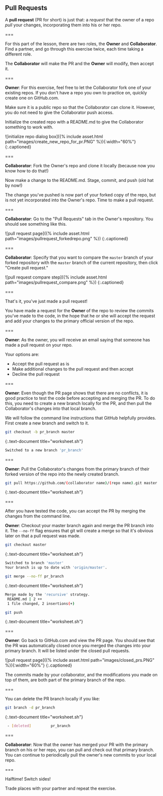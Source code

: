 ---
---

## Pull Requests

A **pull request** (PR for short) is just that: a *request* that the owner of a repo 
*pull* your changes, incorporating them into his or her repo. 

===

For this part of the lesson, there are two roles, the **Owner** and **Collaborator**. Find a partner, 
and go through this exercise twice, each time taking a different role. 

The **Collaborator** will make the PR and the **Owner** will modify, then accept it.

===

**Owner**: For this exercise, feel free to let the Collaborator fork one of your existing repos.
If you don't have a repo you own to practice on, quickly create one on GitHub.com.

Make sure it is a public repo so that the Collaborator can clone it. However, you do not need to 
give the Collaborator push access.

Initialize the created repo with a README.md to give the Collaborator something to work with.

![initialize repo dialog box]({% include asset.html path="images/create_new_repo_for_pr.PNG" %}){:width="60%"}
{:.captioned}

===

**Collaborator**: Fork the Owner's repo and clone it locally (because now you know how to do that!)

Now make a change to the README.md. Stage, commit, and push (old hat by now!)

The change you've pushed is now part of your forked copy of the repo, but is not
yet incorporated into the Owner's repo. Time to make a pull request.

===

**Collaborator**: Go to the "Pull Requests" tab in the Owner's repository. You should see something like this.

![pull request page]({% include asset.html path="images/pullrequest_forkedrepo.png" %})
{:.captioned}

===

**Collaborator**: Specify that you want to compare the `master` branch of your forked repository 
with the `master` branch of the current repository, then click "Create pull request."

![pull request compare step]({% include asset.html path="images/pullrequest_compare.png" %})
{:.captioned}

===

That's it, you've just made a pull request!

You have made a request for the **Owner** of the repo to review the commits you've made to the code, 
in the hope that he or she will accept the request and add your changes to the primary official version of the repo.

===

**Owner**: As the owner, you will receive an email saying that someone has made a pull request on your repo. 

Your options are:

- Accept the pull request as is
- Make additional changes to the pull request and then accept
- Decline the pull request

===

**Owner**: Even though the PR page shows that there are no conflicts, it is good practice to test the 
code before accepting and merging the PR. To do this, you need to create a new branch locally for 
the PR, and then pull the Collaborator's changes into that local branch.

We will follow the command line instructions that GitHub helpfully provides.
First create a new branch and switch to it.

~~~bash
git checkout -b pr_branch master
~~~
{:.text-document title="worksheet.sh"}

~~~bash
Switched to a new branch 'pr_branch'
~~~

===

**Owner**: Pull the Collaborator's changes from the primary branch of their forked version
of the repo into the newly created branch.

~~~bash
git pull https://github.com/(collaborator name)/(repo name).git master
~~~
{:.text-document title="worksheet.sh"}

===

After you have tested the code, you can accept the PR by merging the changes from the command line.

**Owner**: Checkout your master branch again and merge the PR branch into it. The `--no-ff` flag ensures
that git will create a merge so that it's obvious later on that a pull request was made.

~~~bash
git checkout master
~~~
{:.text-document title="worksheet.sh"}

~~~bash
Switched to branch 'master'
Your branch is up to date with 'origin/master'.
~~~

~~~bash
git merge --no-ff pr_branch
~~~
{:.text-document title="worksheet.sh"}

~~~bash
Merge made by the 'recursive' strategy.
 README.md | 2 ++
 1 file changed, 2 insertions(+)
~~~

~~~bash
git push
~~~
{:.text-document title="worksheet.sh"}

===

**Owner**: Go back to GitHub.com and view the PR page. You should see that the PR was automatically
closed once you merged the changes into your primary branch. It will be listed under the closed 
pull requests.

![pull request page]({% include asset.html path="images/closed_prs.PNG" %}){:width="60%"}
{:.captioned}

The commits made by your collaborator, and the modifications you made on top of them, are both part of 
the primary branch of the repo. 

===

You can delete the PR branch locally if you like:

~~~bash
git branch -d pr_branch
~~~
{:.text-document title="worksheet.sh"}

~~~bash
 - [deleted]         pr_branch
~~~

===

**Collaborator**: Now that the owner has merged your PR with the primary branch on his or her repo,
you can pull and check out that primary branch. You can continue to periodically pull the owner's
new commits to your local repo.

===

Halftime! Switch sides!

Trade places with your partner and repeat the exercise.

